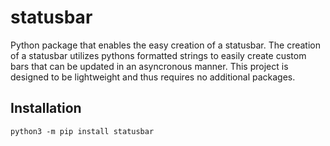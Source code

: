 # statusbar

Python package that enables the easy creation of a statusbar. The creation of a statusbar utilizes pythons formatted strings to easily create custom bars that can be updated in an asyncronous manner. This project is designed to be lightweight and thus requires no additional packages. 

## Installation

```
python3 -m pip install statusbar
```